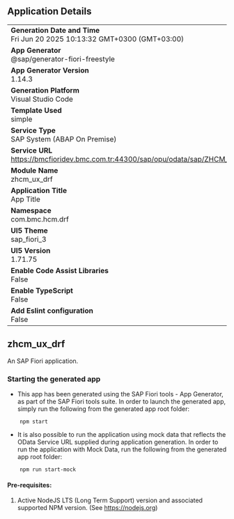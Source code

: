 ## Application Details
|               |
| ------------- |
|**Generation Date and Time**<br>Fri Jun 20 2025 10:13:32 GMT+0300 (GMT+03:00)|
|**App Generator**<br>@sap/generator-fiori-freestyle|
|**App Generator Version**<br>1.14.3|
|**Generation Platform**<br>Visual Studio Code|
|**Template Used**<br>simple|
|**Service Type**<br>SAP System (ABAP On Premise)|
|**Service URL**<br>https://bmcfioridev.bmc.com.tr:44300/sap/opu/odata/sap/ZHCM_UX_DRF_SRV|
|**Module Name**<br>zhcm_ux_drf|
|**Application Title**<br>App Title|
|**Namespace**<br>com.bmc.hcm.drf|
|**UI5 Theme**<br>sap_fiori_3|
|**UI5 Version**<br>1.71.75|
|**Enable Code Assist Libraries**<br>False|
|**Enable TypeScript**<br>False|
|**Add Eslint configuration**<br>False|

## zhcm_ux_drf

An SAP Fiori application.

### Starting the generated app

-   This app has been generated using the SAP Fiori tools - App Generator, as part of the SAP Fiori tools suite.  In order to launch the generated app, simply run the following from the generated app root folder:

```
    npm start
```

- It is also possible to run the application using mock data that reflects the OData Service URL supplied during application generation.  In order to run the application with Mock Data, run the following from the generated app root folder:

```
    npm run start-mock
```

#### Pre-requisites:

1. Active NodeJS LTS (Long Term Support) version and associated supported NPM version.  (See https://nodejs.org)


